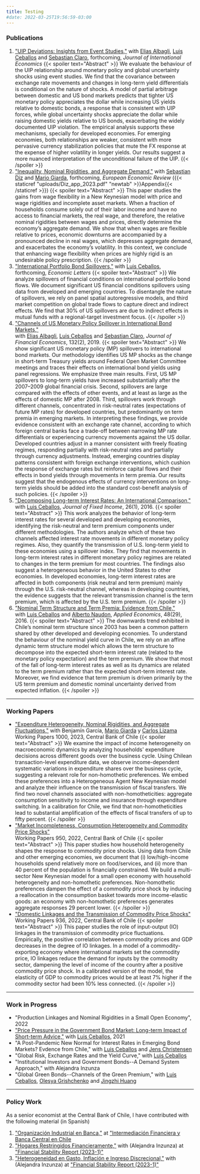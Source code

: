 ```yaml
---
title: Testing
#date: 2022-03-25T19:56:59-03:00
---
```


### **Publications**
1. ["UIP Deviations: Insights from Event Studies,"](https://papers.ssrn.com/sol3/papers.cfm?abstract_id=3830716) with [Elias Albagli](https://www.bcentral.cl/en/web/banco-central/the-bank/corporative-goverment/people/elias-albagli), [Luis Ceballos](https://www.luisceballoss.com) and [Sebastian Claro](https://sites.google.com/site/sebclaro1010/), forthcoming, *Journal of International Economics*
{{< spoiler text="Abstract" >}}
We evaluate the behaviour of the UIP relationship around monetary policy and global uncertainty shocks using event studies. We find that the covariance between exchange rate movements and changes in long-term yield differentials is conditional on the nature of shocks. A model of partial arbitrage between domestic and US bond markets predicts that tighter US monetary policy appreciates the dollar while increasing US yields relative to domestic bonds, a response that is consistent with UIP forces, while global uncertainty shocks appreciate the dollar while raising domestic yields relative to US bonds, exacerbating the widely documented UIP violation. The empirical analysis supports these mechanisms, specially for developed economies. For emerging economies, both relationships are weaker, consistent with more pervasive currency stabilization policies that mute the FX response at the expense of higher volatility in longer yields. Our results suggest a more nuanced interpretation of the unconditional failure of the UIP.
{{< /spoiler >}}
1. ["Inequality, Nominal Rigidities, and Aggregate Demand,"](https://www.sciencedirect.com/science/article/pii/S0014292123001587?dgcid=coauthor) with [Sebastian Diz](https://sites.google.com/view/sebastian-diz/home) and [Mario Giarda](https://www.mariogiarda.com), forthcoming, *European Economic Review* ({{< staticref "uploads/Diz_app_2023.pdf" "newtab" >}}Appendix{{< /staticref >}})
{{< spoiler text="Abstract" >}}
This paper studies the gains from wage flexibility in a New Keynesian model with price and wage rigidities and incomplete asset markets. When a fraction of households consume solely out of their labor income and have no access to financial markets, the real wage, and therefore, the relative nominal rigidities between wages and prices, directly determine the economy’s aggregate demand. We show that when wages are flexible relative to prices, economic downturns are accompanied by a pronounced decline in real wages, which depresses aggregate demand, and exacerbates the economy’s volatility. In this context, we conclude that enhancing wage flexibility when prices are highly rigid is an undesirable policy prescription.
{{< /spoiler >}}
1. ["International Portfolio Bond Spillovers,"](https://www.sciencedirect.com/science/article/pii/S0165176522003214) with [Luis Ceballos](https://www.luisceballoss.com), forthcoming, *Economic Letters*
{{< spoiler text="Abstract" >}}
We analyze spillovers of financial conditions on international portfolio bond flows. We document significant US financial conditions spillovers using data from developed and emerging 
countries. To disentangle the nature of spillovers, we rely on panel spatial autoregressive models, and third market competition on global trade flows to capture direct and indirect effects. 
We find that 30% of US spillovers are due to indirect effects in mutual funds with a regional-target investment focus.
{{< /spoiler >}}
1. ["Channels of US Monetary Policy Spillover in International Bond Markets,"](https://www.sciencedirect.com/science/article/abs/pii/S0304405X19301072?via%3Dihub)   
with [Elias Albagli](https://www.bcentral.cl/en/web/banco-central/the-bank/corporative-goverment/people/elias-albagli), [Luis Ceballos](https://www.luisceballoss.com) and [Sebastian Claro](https://sites.google.com/site/sebclaro1010/), *Journal of Financial Economics*, 132(2), 2019. 
{{< spoiler text="Abstract" >}}
We show significant US monetary policy (MP) spillovers to international bond markets. Our methodology identifies US MP shocks as the change in short-term Treasury yields around 
Federal Open Market Committee meetings and traces their effects on international bond yields using panel regressions. We emphasize three main results. First, US MP spillovers to 
long-term yields have increased substantially after the 2007–2009 global financial crisis. Second, spillovers are large compared with the effects of other events, and at least as 
large as the effects of domestic MP after 2008. Third, spillovers work through different channels, concentrated in risk-neutral rates (expectations of future MP rates) for developed 
countries, but predominantly on term premia in emerging markets. In interpreting these findings, we provide evidence consistent with an exchange rate channel, according to which 
foreign central banks face a trade-off between narrowing MP rate differentials or experiencing currency movements against the US dollar. Developed countries adjust in a manner 
consistent with freely floating regimes, responding partially with risk-neutral rates and partially through currency adjustments. Instead, emerging countries display patterns 
consistent with foreign exchange interventions, which cushion the response of exchange rates but reinforce capital flows and their effects in bond yields through movements in term 
premia. Our results suggest that the endogenous effects of currency interventions on long-term yields should be added into the standard cost-benefit analysis of such policies.
{{< /spoiler >}}
1. ["Decomposing Long-term Interest Rates: An International Comparison,"](https://jfi.pm-research.com/content/26/1/61)  
with [Luis Ceballos](https://www.luisceballoss.com), *Journal of Fixed Income*, 26(1), 2016.
{{< spoiler text="Abstract" >}}
This work analyzes the behavior of long-term interest rates for several developed and developing economies, identifying the risk-neutral and term premium components under different 
methodologies. The authors analyze which of these two channels affected interest rate movements in different monetary policy regimes. Also, they quantify the transmission of U.S. 
long-term yield to these economies using a spillover index. They find that movements in long-term interest rates in different monetary policy regimes are related to changes in the 
term premium for most countries. The findings also suggest a heterogeneous behavior in the United States to other economies. In developed economies, long-term interest rates are 
affected in both components (risk neutral and term premium) mainly through the U.S. risk-neutral channel, whereas in developing countries, the evidence suggests that the relevant 
transmission channel is the term premium, which is affected by the U.S. term premium.
{{< /spoiler >}}
1. ["Nominal Term Structure and Term Premia: Evidence from Chile,"](https://www.tandfonline.com/doi/full/10.1080/00036846.2015.1128079)  
with [Luis Ceballos](https://www.luisceballoss.com) and [Alberto Naudon](https://www.bcentral.cl/en/the-bank/corporative-goverment/people/alberto-naudon), *Applied Economics*, 48(29), 2016.
{{< spoiler text="Abstract" >}}
The downwards trend exhibited in Chile’s nominal term structure since 2003 has been a common pattern shared by other developed and developing economies. To understand the behaviour 
of the nominal yield curve in Chile, we rely on an affine dynamic term structure model which allows the term structure to decompose into the expected short-term interest rate 
(related to the monetary policy expectation) and the term premium. We show that most of the fall of long-term interest rates as well as its dynamics are related to the term 
premium rather than the expected short-term interest rate. Moreover, we find evidence that term premium is driven primarily by the US term premium and domestic nominal uncertainty 
derived from expected inflation.
{{< /spoiler >}}

----

### **Working Papers**
- ["Expenditure Heterogeneity, Nominal Rigidities, and Aggregate Fluctuations,"](https://www.bcentral.cl/documents/33528/133326/DTBC_1000.pdf/7fe4cec9-da1a-a0f6-c774-a88f82187dcf?t=1699624306613) with Benjamín García, [Mario Giarda](https://www.mariogiarda.com) y [Carlos Lizama](https://clizama.github.io) Working Papers 1000, 2023, Central Bank of Chile
{{< spoiler text="Abstract" >}}
We examine the impact of income heterogeneity on macroeconomic dynamics by analyzing households' expenditure decisions across different goods over the business cycle. Using Chilean transaction-level expenditure data, we observe income-dependent systematic variations in expenditure shares over the business cycle, suggesting a relevant role for non-homothetic preferences. We embed these preferences into a Heterogeneous Agent New Keynesian model and analyze their influence on the transmission of fiscal transfers. We find two novel channels associated with non-homotheticities: aggregate consumption sensitivity to income and insurance through expenditure switching. In a calibration for Chile, we find that non-homotheticities lead to substantial amplification of the effects of fiscal transfers of up to fifty percent.
{{< /spoiler >}}
- ["Market Incompleteness, Consumption Heterogeneity and Commodity Price Shocks"](https://www.bcentral.cl/documents/33528/133326/DTBC_950.pdf/d0626fea-e870-fa4d-5c85-49caf888fa0c?t=1649774516457)  
Working Papers 950, 2022, Central Bank of Chile
{{< spoiler text="Abstract" >}}
This paper studies how household heterogeneity shapes the response to commodity price shocks. Using data from Chile and other emerging economies, we document that (i) low/high-income 
households spend relatively more on food/services, and (ii) more than 40 percent of the population is financially constrained. We build a multi-sector New Keynesian model for a small 
open economy with household heterogeneity and non-homothetic preferences. Non-homothetic preferences dampen the effect of a commodity price shock by inducing a reallocation in the 
consumption basket towards more income-elastic goods: an economy with non-homothetic preferences generates aggregate responses 29 percent lower.
{{< /spoiler >}}
- ["Domestic Linkages and the Transmission of Commodity Price Shocks"](https://www.bcentral.cl/documents/33528/133326/DTBC_936.pdf/4c1602dd-e7d0-8947-b510-2acb62c64888?t=1642017271453)  
Working Papers 936, 2022, Central Bank of Chile
{{< spoiler text="Abstract" >}}
This paper studies the role of input-output (IO) linkages in the transmission of commodity price fluctuations. Empirically, the positive correlation between commodity prices and GDP 
decreases in the degree of IO linkages. In a model of a commodity-exporting economy where international markets set the commodity price, IO linkages reduce the demand for inputs by 
the commodity sector, dampening the level of income of the country after a positive commodity price shock. In a calibrated version of the model, the elasticity of GDP to commodity 
prices would be at least 7% higher if the commodity sector had been 10% less connected.
{{< /spoiler >}}

----

### **Work in Progress**
- "Production Linkages and Nominal Rigidities in a Small Open Economy", 2022
- ["Price Pressure in the Government Bond Market: Long-term Impact of Short-term Advice,"](https://papers.ssrn.com/sol3/papers.cfm?abstract_id=3513739) with [Luis Ceballos](https://www.luisceballoss.com), 2021
- "A Post-Pandemic New Normal for Interest Rates in Emerging Bond Markets? Evdence from Chile," with [Luis Ceballos](https://www.luisceballoss.com) and [Jens Christensen](https://www.frbsf.org/economic-research/economists/jens-christensen/)
- "Global Risk, Exchange Rates and the Yield Curve," with [Luis Ceballos](https://www.luisceballoss.com)
- "Institutional Investors and Government Bonds--A Demand System Approach," with Alejandra Inzunza
- "Global Green Bonds--Channels of the Green Premium," with [Luis Ceballos](https://www.luisceballoss.com), [Olesya Grishchenko](https://www.federalreserve.gov/econres/olesya-v-grishchenko.htm) and [Jingzhi Huang](http://www.personal.psu.edu/jxh56/)

----

### **Policy Work**

As a senior economist at the Central Bank of Chile, I have contributed with the following material (in Spanish)

1. ["Organización Industrial en Banca,"](https://www.bcentral.cl/documents/33528/3366185/Romero_Organización+Industrial+en+la+Banca.pdf/d1f47d75-8586-7717-9ab1-35447b8e1357?t=1642436740653) at ["Intermediación Financiera y Banca Central en Chile](https://www.bcentral.cl/en/web/banco-central/content/-/detalle/intermediación-financiera-y-banca-central-en-chile.-diciembre-2021)
1. ["Hogares Restringidos Financieramente,"](https://www.bcentral.cl/documents/33528/4206366/Notas-Tecnicas-IEF-2023-S1.pdf/f919a86d-9af3-b857-f08a-9a89b0b9caba) with (Alejandra Inzunza) at ["Financial Stability Report (2023-1)"](https://www.bcentral.cl/en/areas/financial-policy/financial-stability-report)
1. ["Heterogeneidad en Gasto, Inflación e Ingreso Discrecional,"](https://www.bcentral.cl/documents/33528/4206366/Notas-Tecnicas-IEF-2023-S1.pdf/f919a86d-9af3-b857-f08a-9a89b0b9caba) with (Alejandra Inzunza) at ["Financial Stability Report (2023-1)"](https://www.bcentral.cl/en/areas/financial-policy/financial-stability-report)